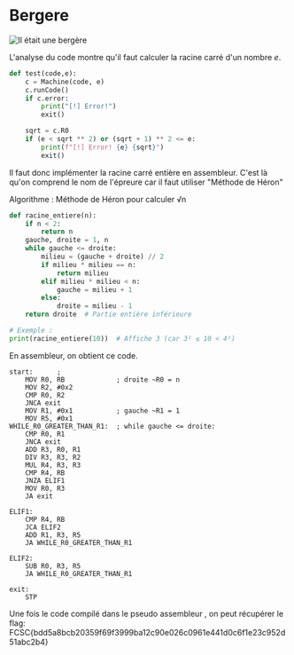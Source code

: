 
# Bergere

![Il était une bergère](https://hackropole.fr/fr/challenges/misc/fcsc2025-misc-il-etait-une-bergere/) 


L'analyse du code montre qu'il faut calculer la racine carré d'un nombre *e*.
```python
def test(code,e):
    c = Machine(code, e)
    c.runCode()
    if c.error:
        print("[!] Error!")
        exit()

    sqrt = c.R0
    if (e < sqrt ** 2) or (sqrt + 1) ** 2 <= e:
        print(f"[!] Error! {e} {sqrt}")
        exit()
```

Il faut donc implémenter la racine carré entière en assembleur.
C'est là qu'on comprend le nom de l'épreure car  il faut utiliser "Méthode de Héron" 


Algorithme : Méthode de Héron pour calculer √n
```python
def racine_entiere(n):
    if n < 2:
        return n
    gauche, droite = 1, n
    while gauche <= droite:
        milieu = (gauche + droite) // 2
        if milieu * milieu == n:
            return milieu
        elif milieu * milieu < n:
            gauche = milieu + 1
        else:
            droite = milieu - 1
    return droite  # Partie entière inférieure

# Exemple :
print(racine_entiere(10))  # Affiche 3 (car 3² ≤ 10 < 4²)

```

En assembleur, on obtient ce code. 

``` 
start:      ; 
    MOV R0, RB             ; droite ~R0 = n
    MOV R2, #0x2
    CMP R0, R2
    JNCA exit
    MOV R1, #0x1           ; gauche ~R1 = 1
    MOV R5, #0x1    
WHILE_R0_GREATER_THAN_R1:  ; while gauche <= droite:
    CMP R0, R1
    JNCA exit
    ADD R3, R0, R1         
    DIV R3, R3, R2
    MUL R4, R3, R3
    CMP R4, RB
    JNZA ELIF1
    MOV R0, R3             
    JA exit

ELIF1:
    CMP R4, RB
    JCA ELIF2
    ADD R1, R3, R5
    JA WHILE_R0_GREATER_THAN_R1

ELIF2:
    SUB R0, R3, R5        
    JA WHILE_R0_GREATER_THAN_R1
    
exit:
    STP
```

Une fois  le code compilé dans  le pseudo assembleur , on peut récupérer le flag:
FCSC{bdd5a8bcb20359f69f3999ba12c90e026c0961e441d0c6f1e23c952d51abc2b4}